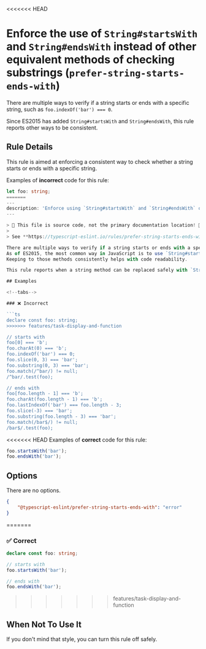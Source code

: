 <<<<<<< HEAD
# Enforce the use of `String#startsWith` and `String#endsWith` instead of other equivalent methods of checking substrings (`prefer-string-starts-ends-with`)

There are multiple ways to verify if a string starts or ends with a specific string, such as `foo.indexOf('bar') === 0`.

Since ES2015 has added `String#startsWith` and `String#endsWith`, this rule reports other ways to be consistent.

## Rule Details

This rule is aimed at enforcing a consistent way to check whether a string starts or ends with a specific string.

Examples of **incorrect** code for this rule:

```ts
let foo: string;
=======
---
description: 'Enforce using `String#startsWith` and `String#endsWith` over other equivalent methods of checking substrings.'
---

> 🛑 This file is source code, not the primary documentation location! 🛑
>
> See **https://typescript-eslint.io/rules/prefer-string-starts-ends-with** for documentation.

There are multiple ways to verify if a string starts or ends with a specific string, such as `foo.indexOf('bar') === 0`.
As of ES2015, the most common way in JavaScript is to use `String#startsWith` and `String#endsWith`.
Keeping to those methods consistently helps with code readability.

This rule reports when a string method can be replaced safely with `String#startsWith` or `String#endsWith`.

## Examples

<!--tabs-->

### ❌ Incorrect

```ts
declare const foo: string;
>>>>>>> features/task-display-and-function

// starts with
foo[0] === 'b';
foo.charAt(0) === 'b';
foo.indexOf('bar') === 0;
foo.slice(0, 3) === 'bar';
foo.substring(0, 3) === 'bar';
foo.match(/^bar/) != null;
/^bar/.test(foo);

// ends with
foo[foo.length - 1] === 'b';
foo.charAt(foo.length - 1) === 'b';
foo.lastIndexOf('bar') === foo.length - 3;
foo.slice(-3) === 'bar';
foo.substring(foo.length - 3) === 'bar';
foo.match(/bar$/) != null;
/bar$/.test(foo);
```

<<<<<<< HEAD
Examples of **correct** code for this rule:

```ts
foo.startsWith('bar');
foo.endsWith('bar');
```

## Options

There are no options.

```JSON
{
    "@typescript-eslint/prefer-string-starts-ends-with": "error"
}
```

=======
### ✅ Correct

```ts
declare const foo: string;

// starts with
foo.startsWith('bar');

// ends with
foo.endsWith('bar');
```

>>>>>>> features/task-display-and-function
## When Not To Use It

If you don't mind that style, you can turn this rule off safely.
